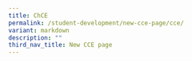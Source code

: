 ```yaml
---
title: ChCE
permalink: /student-development/new-cce-page/cce/
variant: markdown
description: ""
third_nav_title: New CCE page
---
```

